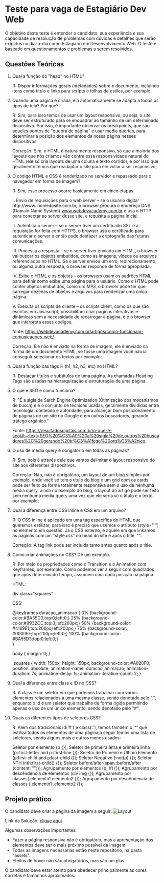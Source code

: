 # Teste para vaga de Estagiário Dev Web

O objetivo deste teste é entender o candidato, sua experiência e sua capacidade de resolução de problemas com dúvidas e detalhes que serão exigidos no dia-a-dia como Estagiário em Desenvolvimento Web.
O teste é baseado em questionamentos e problemas a serem resolvidos.

## Questões Teóricas

1. Qual a função do "head" no HTML?

    R: Dispor informações gerais (metadados) sobre o documento, incluindo itens como título e links para scripts e folhas de estilos, por exemplo.

2. Quando uma página é criada, ela automaticamente se adapta a todos os tipos de tela? Por que?

    R: Sim, para isso temos de usar um layout responsivo, ou seja, o site deve ser estruturado para se enquadrar ao tamanho de um determinado dispositivo. Por isso, é importante observar os breakpoints, que são aqueles pontos de "quebra de página" e usar media queries, para determinar a posição dos elementos da nossa página nesses dispositivos.

    Correção: Sim, o HTML é naturalmente responsivo, só que a maioria dos layouts que nós criamos vão contra essa responsividade natural do HTML (ele só cria layouts de uma coluna e texto corrido), e por isso que geralmente temos que readaptar o site para ele voltar a ser responsivo;

3. O código HTML e CSS é renderizado no servidor e repassado para o navegador em forma de imagem?

    R: Sim, esse processo ocorre basicamente em cinco etapas: 

    I. Envio de requisições para o web server – se o usuário digitar http://www. nomedosite.com.br, o browser procura o endereço DNS (Domain Name System) www.webdevacademy.com.br e usa o HTTP para conectar ao server desse site, e requisita a página inicial.

    II. Autentica o server – se o server tiver um certificado SSL e a requisição for feita com HTTPS, o browser usa o certificado para autenticar o server e então pode desfazer a criptografia das futuras comunicações.

    III. Processa a resposta – se o server tiver enviado um HTML, o browser vai buscar os objetos embutidos, como as imagens, vídeos ou arquivos referenciados no HTML. Se o server enviou um erro, redirecionamento, ou alguma outra resposta, o browser responde de forma apropriada.

    IV. Exibe o HTML e os objetos – os browsers usam os padrões HTML para definir como exibe uma página para o usuário. Como o HTML pode conter objetos embutidos, como um MP3, o browser pode ter que carregar dezenas de objetos e arquivos para renderizar uma única página.

    V. Executa os scripts de cliente – os scripts client, como os que são escritos em Javascript, possibilitam criar páginas interativas e dinâmicas sem a necessidade de recarregar a página, e é o browser que interpreta esses códigos.

    fonte: https://webdevacademy.com.br/artigos/como-funcionam-comunicacoes-web/

    Correção: Ele não é enviado na forma de imagem, ele é enviado na forma de um documento HTML, se fosse uma imagem você não ia conseguir selecionar os textos por exemplo;

4. Qual a função das tags H (h1, h2, h3, etc) no HTML?

    R: Destacar títulos e subtítulos de uma página. As chamadas Heading Tags são usadas na hierarquização e estruturação de uma página.

5. O que é SEO e como funciona?

    R: "É a sigla de Sarch Engine Optimization (Ótimização dos mecanismos de busca) e é o conjunto de técnicas usadas, geralmente divididas entre tecnologia, conteúdo e autoridade, para alcançar bom posicionamento de páginas de um site no Google e em outros buscadores, gerando tráfego orgânico."

    Fonte: https://resultadosdigitais.com.br/o-que-e-seo/#:~:text=SEO%20%C3%A9%20a%20sigla%20de,outros%20buscadores%2C%20gerando%20tr%C3%A1fego%20org%C3%A2nico.

6. O uso de media query é obrigatório em todas as páginas?

    R: Sim, pois é através dele que vamos delimitar o layout responsivo do site aos diferentes dispositivos.

    Correção: Não, não é obrigatório, um layout de um blog simples por exemplo, onde você só tem o título do blog e um grid com os cards pode ser feito de forma totalmente responsiva sem o uso de nenhuma media query, ainda no exemplo do blog, o layout do artigo pode ser feito sem nenhuma media query uma vez que ele seria só o título e o texto por exemplo;

7. Qual a diferença entre CSS Inline e CSS em um arquivo?

    R: O CSS inline é aplicado em uma tag específica do HTML que queremos estilizar, para isso é preciso que usemos o atributo (style=" ") no elemento em questão. Já o CSS externo, é aquele em que linkamos as páginas com um "style.css" no head do site e após o title: "<link rel="stylesheet" type="text/css" href="style.css" />".

    Correção: A tag link pode ser incluída tanto antes quanto após o title.

8. Como criar animações no CSS? Dê um exemplo.

    R: Por meio de propriedades como o Transition e o Animation com Keyframes, por exemplo. Como podemos ver a seguir com quadrados que após determinado tempo, assumem uma dada posição na página:

    HTML:
    
    div class="squares"

    CSS:

    @keyframes duracao_animacao {
      0% {background-color:#BA55D3;top:0;left:0;}
      25% {background-color:#9932CC;top:0;left:200px;}
      50% {background-color: #4169E1;top:200px;left:200px;}
      75% {background-color: #0000FF;top:200px;left:0;}
      100% {background-color: #BA55D3;top:0;left:0;}  
    }

    body {
      margin: 0;
    }

    .squares {
      width: 150px;
      height: 150px;
      background-color: #A020F0;
      position: absolute;
      animation-name: duracao_animacao;
      animation-duration: 7s;
      animation-delay: 1s;
      animation-iteration-count: 2;
    }

9. Qual a diferença entre class e ID no CSS?

    R: A class é um seletor em que podemos trabalhar com vários elementos relacionados a uma mesma classe, sendo denotado pelo ".", enquanto o id é um seletor que trabalha de forma rígida permitindo apenas o uso de um único elemento, sendo denotado pelo "#".

10. Quais os diferentes tipos de seletores CSS?

    R: Além dos tradicionais id('#') e class('.'), temos também o '*' que estiliza todos os elementos de uma página,a seguir temos uma lista de seletores, sendo alguns mais e outros menos usados:

    Seletor por elemento (p {});
    Seletor de primeira letra e primeira linha (p::first-letter and p::first-line {});
    Seletor de Primeiro e Último Elemento (p:first-child and p:last-child {});
    Seletor Negativo (:not(p) {});
    Seletor NTH (nth:first-child() {});
    Seletor before/after(span::before/after {content: "";});
    Agrupamento por elementos (p, h1 {});
    Agrupamento por descêndencia de elementos (div img {});
    Agrupamento por classes(.elemento1.elemento2 {});
    Agrupamento por descêndencia de classes (.elemento1 .elemento2 {}); 

## Projeto prático

O candidato deve criar a página da imagem a seguir:
![Layout](https://i.ibb.co/Bydq2FZ/screencapture-spotify-br-2022-05-10-15-13-17.png)

Link da Solução:
[clique aqui](https://animated-baklava-68d0f4.netlify.app/)

Algumas observações importantes:
- Fazer a página responsiva não é obrigatório, mas a apresentação dos elementos deve ser o mais próximo possível da imagem.
- Todas as imagens necessárias estão neste repositório, na pasta "assets".
- Efeitos de hover não são obrigatórios, mas são um plus.

O candidato deve estar atento para obedecer principalmente as cores corretas e tamanhos aproximados.
